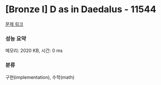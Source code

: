 # [Bronze I] D as in Daedalus - 11544 

[문제 링크](https://www.acmicpc.net/problem/11544) 

### 성능 요약

메모리: 2020 KB, 시간: 0 ms

### 분류

구현(implementation), 수학(math)

